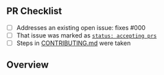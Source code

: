 <!-- 👋 Hi, thanks for sending a PR to mocha! 💖.
Please fill out all fields below and make sure each item is true and [x] checked.
Otherwise we may not be able to review your PR. -->

## PR Checklist

- [ ] Addresses an existing open issue: fixes #000
- [ ] That issue was marked as [`status: accepting prs`](https://github.com/mochajs/mocha/issues?q=is%3Aopen+is%3Aissue+label%3A%22status%3A+accepting+prs%22)
- [ ] Steps in [CONTRIBUTING.md](https://github.com/mochajs/mocha/blob/master/.github/CONTRIBUTING.md) were taken

## Overview

<!-- Description of what is changed and how the code change does that. -->
